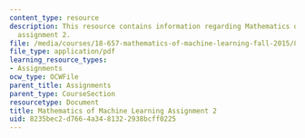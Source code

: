 ```yaml
---
content_type: resource
description: This resource contains information regarding Mathematics of machine learning
  assignment 2.
file: /media/courses/18-657-mathematics-of-machine-learning-fall-2015/8235bec2d7664a3481322938bcff0225_MIT18_657F15_PS2.pdf
file_type: application/pdf
learning_resource_types:
- Assignments
ocw_type: OCWFile
parent_title: Assignments
parent_type: CourseSection
resourcetype: Document
title: Mathematics of Machine Learning Assignment 2
uid: 8235bec2-d766-4a34-8132-2938bcff0225
---
```

